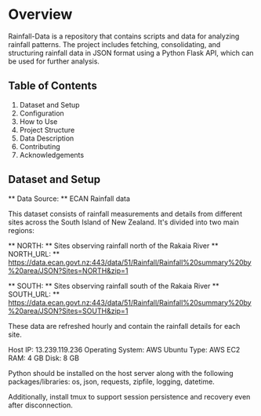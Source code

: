 # Overview
Rainfall-Data is a repository that contains scripts and data for analyzing rainfall patterns. The project includes fetching, consolidating, and structuring rainfall data in JSON format using a Python Flask API, which can be used for further analysis.

## Table of Contents
1.	Dataset and Setup
2.	Configuration
3.	How to Use
4.	Project Structure
5.	Data Description
6.	Contributing
7.	Acknowledgements

## Dataset and Setup

** Data Source: ** ECAN Rainfall data

This dataset consists of rainfall measurements and details from different sites across the South Island of New Zealand. It's divided into two main regions:

** NORTH: ** Sites observing rainfall north of the Rakaia River
** NORTH_URL: ** https://data.ecan.govt.nz:443/data/51/Rainfall/Rainfall%20summary%20by%20area/JSON?Sites=NORTH&zip=1

** SOUTH: ** Sites observing rainfall south of the Rakaia River
** SOUTH_URL: ** https://data.ecan.govt.nz:443/data/51/Rainfall/Rainfall%20summary%20by%20area/JSON?Sites=SOUTH&zip=1

These data are refreshed hourly and contain the rainfall details for each site.

Host IP: 13.239.119.236
Operating System: AWS Ubuntu
Type: AWS EC2
RAM: 4 GB
Disk: 8 GB

Python should be installed on the host server along with the following packages/libraries: os, json, requests, zipfile, logging, datetime.

Additionally, install tmux to support session persistence and recovery even after disconnection.




